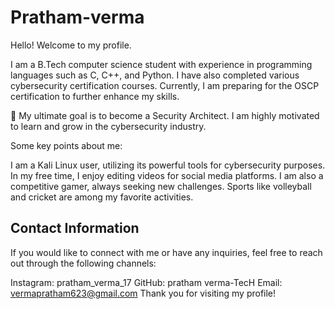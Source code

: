 # Pratham-verma
Hello! Welcome to my profile.

I am a B.Tech computer science student with experience in programming languages such as C, C++, and Python. I have also completed various cybersecurity certification courses. Currently, I am preparing for the OSCP certification to further enhance my skills.

🚀 My ultimate goal is to become a Security Architect. I am highly motivated to learn and grow in the cybersecurity industry.

Some key points about me:

I am a Kali Linux user, utilizing its powerful tools for cybersecurity purposes.
In my free time, I enjoy editing videos for social media platforms.
I am also a competitive gamer, always seeking new challenges.
Sports like volleyball and cricket are among my favorite activities.
## Contact Information
If you would like to connect with me or have any inquiries, feel free to reach out through the following channels:

Instagram: pratham_verma_17
GitHub: pratham verma-TecH
Email: vermapratham623@gmail.com
Thank you for visiting my profile!
